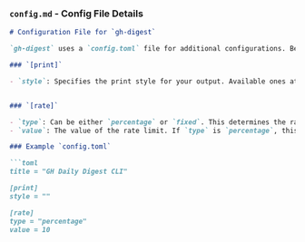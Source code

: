 ### `config.md` - Config File Details

```markdown
# Configuration File for `gh-digest`

`gh-digest` uses a `config.toml` file for additional configurations. Below are the sections and settings you can adjust:

### `[print]`

- `style`: Specifies the print style for your output. Available ones at: `./internal/types.go`


### `[rate]`

- `type`: Can be either `percentage` or `fixed`. This determines the rate limit type for GitHub API requests.
- `value`: The value of the rate limit. If `type` is `percentage`, this is a percentage; if `type` is `fixed`, this is a numeric limit.

### Example `config.toml`

```toml
title = "GH Daily Digest CLI"

[print]
style = ""

[rate]
type = "percentage"
value = 10
